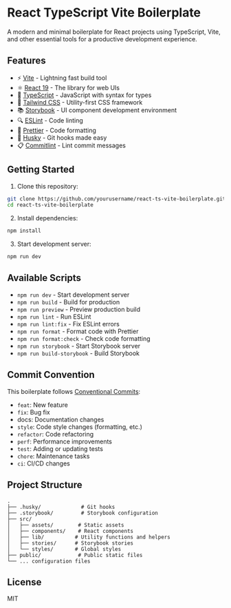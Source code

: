 # React TypeScript Vite Boilerplate

A modern and minimal boilerplate for React projects using TypeScript, Vite, and other essential tools for a productive development experience.

## Features

- ⚡️ [Vite](https://vitejs.dev/) - Lightning fast build tool
- ⚛️ [React 19](https://react.dev/) - The library for web UIs
- 📝 [TypeScript](https://www.typescriptlang.org/) - JavaScript with syntax for types
- 🎨 [Tailwind CSS](https://tailwindcss.com/) - Utility-first CSS framework
- 📚 [Storybook](https://storybook.js.org/) - UI component development environment
- 🔍 [ESLint](https://eslint.org/) - Code linting
- 💅 [Prettier](https://prettier.io/) - Code formatting
- 🐶 [Husky](https://typicode.github.io/husky/) - Git hooks made easy
- 📋 [Commitlint](https://commitlint.js.org/) - Lint commit messages

## Getting Started

1. Clone this repository:

```bash
git clone https://github.com/yourusername/react-ts-vite-boilerplate.git
cd react-ts-vite-boilerplate
```

2. Install dependencies:

```bash
npm install
```

3. Start development server:

```bash
npm run dev
```

## Available Scripts

- `npm run dev` - Start development server
- `npm run build` - Build for production
- `npm run preview` - Preview production build
- `npm run lint` - Run ESLint
- `npm run lint:fix` - Fix ESLint errors
- `npm run format` - Format code with Prettier
- `npm run format:check` - Check code formatting
- `npm run storybook` - Start Storybook server
- `npm run build-storybook` - Build Storybook

## Commit Convention

This boilerplate follows [Conventional Commits](https://www.conventionalcommits.org/):

- `feat`: New feature
- `fix`: Bug fix
- docs: Documentation changes
- `style`: Code style changes (formatting, etc.)
- `refactor`: Code refactoring
- `perf`: Performance improvements
- `test`: Adding or updating tests
- `chore`: Maintenance tasks
- `ci`: CI/CD changes

## Project Structure

```
.
├── .husky/             # Git hooks
├── .storybook/         # Storybook configuration
├── src/
│   ├── assets/        # Static assets
│   ├── components/    # React components
│   ├── lib/          # Utility functions and helpers
│   ├── stories/      # Storybook stories
│   └── styles/       # Global styles
├── public/            # Public static files
└── ... configuration files
```

## License

MIT
